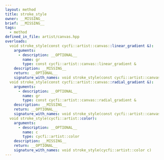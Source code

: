 ```yaml
---
layout: method
title: stroke_style
owner: __MISSING__
brief: __MISSING__
tags:
  - method
defined_in_file: artist/canvas.hpp
overloads:
  void stroke_style(const cycfi::artist::canvas::linear_gradient &):
    arguments:
      - description: __OPTIONAL__
        name: gr
        type: const cycfi::artist::canvas::linear_gradient &
    description: __MISSING__
    return: __OPTIONAL__
    signature_with_names: void stroke_style(const cycfi::artist::canvas::linear_gradient & gr)
  void stroke_style(const cycfi::artist::canvas::radial_gradient &):
    arguments:
      - description: __OPTIONAL__
        name: gr
        type: const cycfi::artist::canvas::radial_gradient &
    description: __MISSING__
    return: __OPTIONAL__
    signature_with_names: void stroke_style(const cycfi::artist::canvas::radial_gradient & gr)
  void stroke_style(cycfi::artist::color):
    arguments:
      - description: __OPTIONAL__
        name: c
        type: cycfi::artist::color
    description: __MISSING__
    return: __OPTIONAL__
    signature_with_names: void stroke_style(cycfi::artist::color c)
---
```

